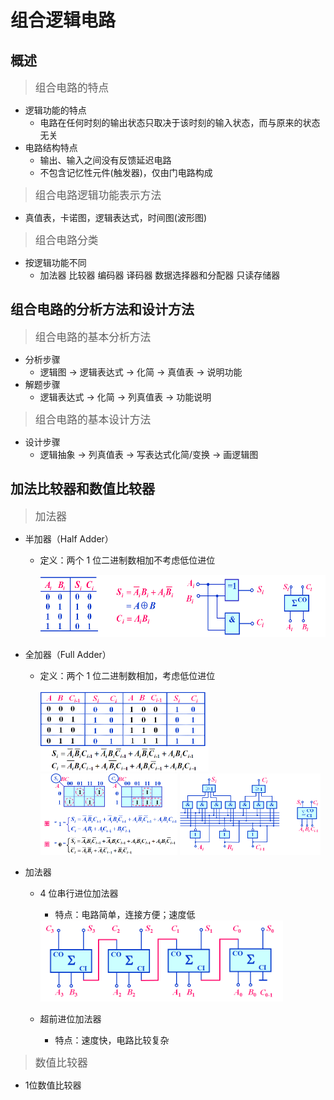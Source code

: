 <link rel=stylesheet href=style.css>

# **组合逻辑电路**
## **概述**
> <big>组合电路的特点</big>
  - 逻辑功能的特点
    - 电路在任何时刻的输出状态只取决于该时刻的输入状态，而与原来的状态无关
  - 电路结构特点
    - 输出、输入之间没有反馈延迟电路
    - 不包含记忆性元件(触发器)，仅由门电路构成
> <big>组合电路逻辑功能表示方法</big>
  - 真值表，卡诺图，逻辑表达式，时间图(波形图)
> <big>组合电路分类</big>
  - 按逻辑功能不同
    - 加法器 比较器 编码器 译码器 数据选择器和分配器 只读存储器

## **组合电路的分析方法和设计方法**
> <big> 组合电路的基本分析方法 </big>
  - 分析步骤
    - 逻辑图 &rarr; 逻辑表达式 &rarr; 化简 &rarr; 真值表 &rarr; 说明功能
  - 解题步骤
    - 逻辑表达式 &rarr; 化简 &rarr; 列真值表 &rarr; 功能说明
> <big> 组合电路的基本设计方法 </big>
  - 设计步骤
    - 逻辑抽象 &rarr; 列真值表 &rarr; 写表达式化简/变换 &rarr; 画逻辑图

## **加法比较器和数值比较器**
> <big> 加法器 </big>
  - 半加器（Half  Adder）
    - 定义：两个 1 位二进制数相加不考虑低位进位

        <img class="pic" src="images/png/半加器.png" height=100px>
  - 全加器（Full  Adder）
    - 定义：两个 1 位二进制数相加，考虑低位进位
  
      <img class="pic" src="images/png/全加器真值表.png" height=130px>
      <img class="pic" src="images/png/全加器卡诺图.png" height=130px>
      <img class="pic" src="images/png/全加器电路.png" height=130px>

  - 加法器
    - 4 位串行进位加法器
      - 特点：电路简单，连接方便；速度低

      <img class="pic" src="images/png/四位串行进位加法器.png" height=130px>

    - 超前进位加法器
      - 特点：速度快，电路比较复杂

> <big> 数值比较器 </big>
  - 1位数值比较器
